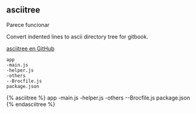 ## asciitree

Parece funcionar

Convert indented lines to ascii directory tree for gitbook.

<!--
you can see asciitree in action. 
[https://jianglibo.gitbooks.io](https://jianglibo.gitbooks.io)
-->

[asciitree en GitHub](https://github.com/jianglibo/ascii-tree)


    app
    -main.js
    -helper.js
    -others
    --Brocfile.js
    package.json


{% asciitree %}
app
-main.js
-helper.js
-others
--Brocfile.js
package.json
{% endasciitree %}


